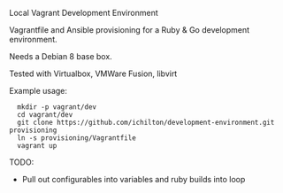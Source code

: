 Local Vagrant Development Environment

Vagrantfile and Ansible provisioning for a Ruby & Go development environment.

Needs a Debian 8 base box.

Tested with Virtualbox, VMWare Fusion, libvirt

Example usage:

```
  mkdir -p vagrant/dev
  cd vagrant/dev
  git clone https://github.com/ichilton/development-environment.git provisioning
  ln -s provisioning/Vagrantfile
  vagrant up
```

TODO:
  - Pull out configurables into variables and ruby builds into loop


